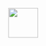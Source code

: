 [<img width="60" src="https://github.com/Fedevs/SplitExpenses/assets/86263343/3dad777d-8d6e-485b-aaa5-104d827edf72"/>](https://equisplit-nine.vercel.app/)
